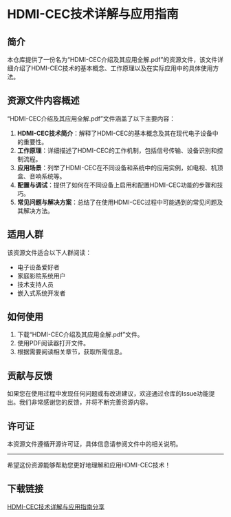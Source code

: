 # HDMI-CEC技术详解与应用指南

## 简介
本仓库提供了一份名为“HDMI-CEC介绍及其应用全解.pdf”的资源文件，该文件详细介绍了HDMI-CEC技术的基本概念、工作原理以及在实际应用中的具体使用方法。

## 资源文件内容概述
“HDMI-CEC介绍及其应用全解.pdf”文件涵盖了以下主要内容：
1. **HDMI-CEC技术简介**：解释了HDMI-CEC的基本概念及其在现代电子设备中的重要性。
2. **工作原理**：详细描述了HDMI-CEC的工作机制，包括信号传输、设备识别和控制流程。
3. **应用场景**：列举了HDMI-CEC在不同设备和系统中的应用实例，如电视、机顶盒、音响系统等。
4. **配置与调试**：提供了如何在不同设备上启用和配置HDMI-CEC功能的步骤和技巧。
5. **常见问题与解决方案**：总结了在使用HDMI-CEC过程中可能遇到的常见问题及其解决方法。

## 适用人群
该资源文件适合以下人群阅读：
- 电子设备爱好者
- 家庭影院系统用户
- 技术支持人员
- 嵌入式系统开发者

## 如何使用
1. 下载“HDMI-CEC介绍及其应用全解.pdf”文件。
2. 使用PDF阅读器打开文件。
3. 根据需要阅读相关章节，获取所需信息。

## 贡献与反馈
如果您在使用过程中发现任何问题或有改进建议，欢迎通过仓库的Issue功能提出。我们非常感谢您的反馈，并将不断完善资源内容。

## 许可证
本资源文件遵循开源许可证，具体信息请参阅文件中的相关说明。

---
希望这份资源能够帮助您更好地理解和应用HDMI-CEC技术！

## 下载链接

[HDMI-CEC技术详解与应用指南分享](https://pan.quark.cn/s/b48c4e68d239)